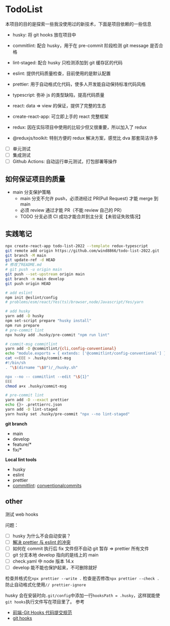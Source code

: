 # TodoList

本项目的目的是探索一些我没使用过的新技术，下面是项目依赖的一些信息

- husky: 将 git hooks 放在项目中
- commitlint: 配合 husky，用于在 pre-commit 阶段检测 git message 是否合格
- lint-staged: 配合 husky 只检测添加到 git 缓存区的代码
- eslint: 提供代码质量检查，目前使用的是默认配置
- prettier: 用于自动格式化代码，使多人开发能自动保持标准代码风格

- typescript: 弥补 js 的类型缺陷，提高代码质量
- react: data => view 的保证，提供了完整的生态
- create-react-app: 可立即上手的 react 完整框架
- redux: 因在实际项目中使用的比较少但又很重要，所以加入了 redux
- @reduxjs/toolkit: 特别方便的 redux 解决方案，感觉比 dva 那套简洁许多

- [ ] 单元测试
- [ ] 集成测试
- [ ] Github Actions: 自动运行单元测试，打包部署等操作

## 如何保证项目的质量

- main 分支保护策略
  - main 分支不允许 push，必须进经过 PR(Pull Request) 才能 merge 到 main
  - 必须 review 通过才能 PR（不能 review 自己的 PR）
  - TODO 分支必须 CI 成功才能合并到主分支【未验证失败情况】

## 实践笔记

```bash
npx create-react-app todo-list-2022 --template redux-typescript
git remote add origin https://github.com/wind8866/todo-list-2022.git
git branch -M main
git update-ref -d HEAD
# 修改了README.md
# git push -u origin main
git push --set-upstream origin main
git branch -m main develop
git push origin HEAD

# add eslint
npm init @eslint/config
# problems/esm/react/Yes(ts)/browser,node/Javascript/Yes/yarn

# add husky
yarn add -D husky
npm set-script prepare "husky install"
npm run prepare
# pre-commit lint
npx husky add .husky/pre-commit "npm run lint"

# commit-msg commitlint
yarn add -D @commitlint/{cli,config-conventional}
echo "module.exports = { extends: ['@commitlint/config-conventional'] };" > commitlint.config.js
cat <<EEE > .husky/commit-msg
#!/bin/sh
. "\$(dirname "\$0")/_/husky.sh"

npx --no -- commitlint --edit "\${1}"
EEE
chmod a+x .husky/commit-msg

# pre-commit lint
yarn add -D --exact prettier
echo {}> .prettierrc.json
yarn add -D lint-staged
yarn husky set .husky/pre-commit "npx --no lint-staged"
```

**git branch**

- main
- develop
- feature/\*
- fix/\*

**Local lint tools**

- husky
- eslint
- prettier
- [commitlint](https://github.com/conventional-changelog/commitlint): [conventionalcommits](https://www.conventionalcommits.org/zh-hans/v1.0.0/)

## other

测试 web hooks

问题：

- [ ] husky 为什么不会自动安装？
- [ ] [解决 prettier 与 eslint 的冲突](https://prettier.io/docs/en/install.html#eslint-and-other-linters)
- [ ] 如何在 commit 执行后 fix 文件但不自动 git 暂存 => prettier 所有文件
- [ ] git 分支本地 develop 指向的是线上的 main
- [ ] check.yaml 中 node 版本 14.x
- [ ] develop 能不能也保护起来，不可删除就好

检查并格式化`npx prettier --write .`
检查是否修改`npx prettier --check .`
防止自动格式化使用`// prettier-ignore`

husky 会在安装时向`.git/config`中添加一行`hooksPath = .husky`，这样就能使`git hooks`执行文件写在项目里了。
参考

- [前端-Git Hooks 代码提交规范](https://juejin.cn/post/7008884141496205343)
- [git hooks](https://git-scm.com/book/zh/v2/%E8%87%AA%E5%AE%9A%E4%B9%89-Git-Git-%E9%92%A9%E5%AD%90)

